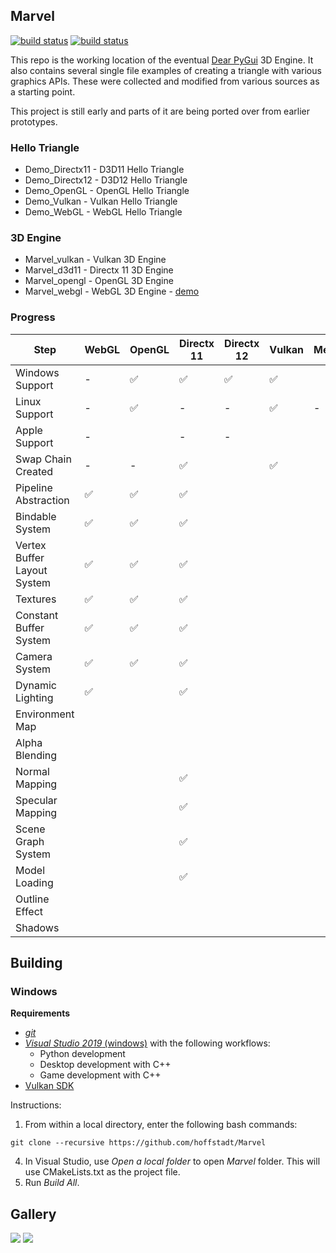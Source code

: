 ## Marvel

[![build status](https://github.com/hoffstadt/Marvel/workflows/Windows%20Builds/badge.svg?branch=master)](https://github.com/hoffstadt/Marvel/actions?workflow=Windows%20Builds)
[![build status](https://github.com/hoffstadt/Marvel/workflows/Linux%20Builds/badge.svg?branch=master)](https://github.com/hoffstadt/Marvel/actions?workflow=Linux%20Builds)

This repo is the working location of the eventual [Dear PyGui](https://github.com/hoffstadt/DearPyGui) 3D Engine. It also contains several single file examples of creating a triangle with various graphics APIs. These were collected and modified from various sources as a starting point.

This project is still early and parts of it are being ported over from earlier prototypes.

### Hello Triangle
* Demo_Directx11 - D3D11 Hello Triangle
* Demo_Directx12 - D3D12 Hello Triangle
* Demo_OpenGL - OpenGL Hello Triangle
* Demo_Vulkan - Vulkan Hello Triangle
* Demo_WebGL - WebGL Hello Triangle

### 3D Engine
* Marvel_vulkan - Vulkan 3D Engine
* Marvel_d3d11 - Directx 11 3D Engine
* Marvel_opengl - OpenGL 3D Engine
* Marvel_webgl - WebGL 3D Engine - [demo](https://hoffstadt.github.io/Marvel/)

### Progress
| Step | WebGL | OpenGL | Directx 11 | Directx 12 | Vulkan | Metal |
|---------|-------|--------|------------|------------|--------|-------|
| Windows Support | - | ✅ | ✅  | ✅ | ✅ |
| Linux Support | - | ✅ | - | - | ✅ | - |
| Apple Support | - | | - | - |
| Swap Chain Created | - | - | ✅ | | ✅ | |
| Pipeline Abstraction | ✅ | ✅ | ✅ |
| Bindable System | ✅ | ✅ | ✅ |
| Vertex Buffer Layout System | ✅ | ✅ | ✅ |
| Textures | ✅ | ✅ | ✅ |
| Constant Buffer System | ✅ | ✅ | ✅ |
| Camera System | ✅ | ✅ | ✅ |
| Dynamic Lighting | ✅ | | ✅ |
| Environment Map |
| Alpha Blending |
| Normal Mapping | | | ✅ |
| Specular Mapping | | | ✅ |
| Scene Graph System | | | ✅ |
| Model Loading | | | ✅ |
| Outline Effect |
| Shadows|

## Building
### Windows
**Requirements**
- [_git_](https://git-scm.com/)
- [_Visual Studio 2019_ (windows)](https://visualstudio.microsoft.com/vs/) with the following workflows:
  * Python development
  * Desktop development with C++
  * Game development with C++
- [Vulkan SDK](https://vulkan.lunarg.com/)

Instructions:
1. From within a local directory, enter the following bash commands:
```
git clone --recursive https://github.com/hoffstadt/Marvel
```
4. In Visual Studio, use _Open a local folder_ to open _Marvel_ folder. This will use CMakeLists.txt as the project file.
5. Run _Build All_.

## Gallery
![](https://github.com/hoffstadt/DearPyGui/blob/assets/3d_demo_1.png)
![](https://github.com/hoffstadt/DearPyGui/blob/assets/3d_demo_2.png)
